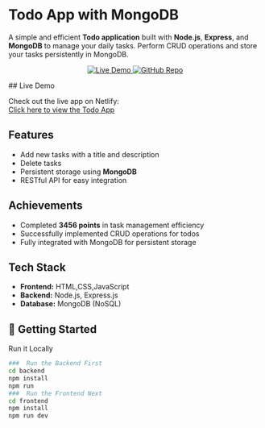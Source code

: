 # Todo App with MongoDB

A simple and efficient **Todo application** built with **Node.js**, **Express**, and **MongoDB** to manage your daily tasks. Perform CRUD operations and store your tasks persistently in MongoDB.

<p align="center">
  <a href="tasko-portal.netlify.app" target="_blank">
    <img src="https://img.shields.io/badge/Live-Demo-green?style=for-the-badge&logo=netlify" alt="Live Demo" />
  </a>
  <a href="https://github.com/deyjibo/Todo-App-with-Mongo-DB">
    <img src="https://img.shields.io/badge/GitHub-Repo-black?style=for-the-badge&logo=github" alt="GitHub Repo" />
  </a>
</p> 
## Live Demo

Check out the live app on Netlify:  
[Click here to view the Todo App](tasko-portal.netlify.app)

## Features

- Add new tasks with a title and description   
- Delete tasks  
- Persistent storage using **MongoDB**  
- RESTful API for easy integration  

## Achievements

- Completed **3456 points** in task management efficiency  
- Successfully implemented CRUD operations for todos  
- Fully integrated with MongoDB for persistent storage  

## Tech Stack
- **Frontend:** HTML,CSS,JavaScript 
- **Backend:** Node.js, Express.js  
- **Database:** MongoDB (NoSQL)  


## 🚀 Getting Started  

Run it Locally 
```bash
###  Run the Backend First
cd backend
npm install
npm run
###  Run the Frontend Next
cd frontend
npm install
npm run dev

